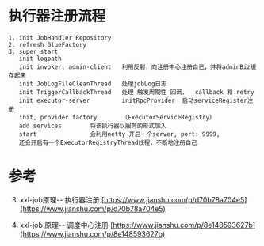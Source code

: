 # 执行器注册流程

```shell
1. init JobHandler Repository
2. refresh GlueFactory
3. super start
   init logpath
   init invoker, admin-client   利用反射，向注册中心注册自己，并将adminBiz缓存起来
   init JobLogFileCleanThread   处理jobLog日志
   init TriggerCallbackThread   处理 触发周期性 回调，  callback 和 retry
   init executor-server         initRpcProvider  启动serviceRegister注册  
   init, provider factory       （ExecutorServiceRegistry）      
   add services        将该执行器以服务的形式加入
   start               会利用netty 开启一个server, port: 9999,
   还会开启有一个ExecutorRegistryThread线程，不断地注册自己  
```
   
# 参考

3. xxl-job原理-- 执行器注册
[https://www.jianshu.com/p/d70b78a704e5](https://www.jianshu.com/p/d70b78a704e5)

6. xxl-job 原理-- 调度中心注册
[https://www.jianshu.com/p/8e148593627b](https://www.jianshu.com/p/8e148593627b)